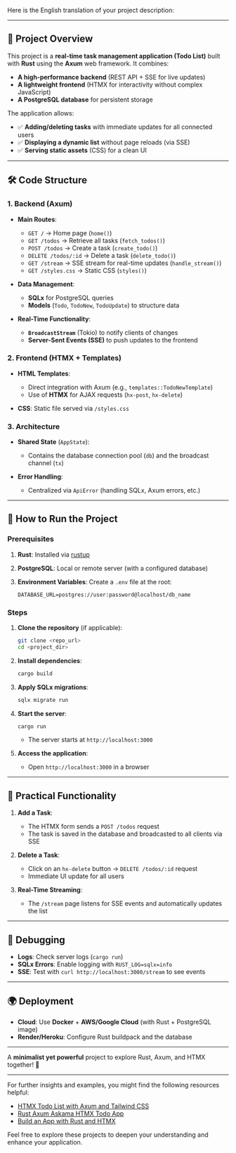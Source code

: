 Here is the English translation of your project description:

---

## **📝 Project Overview**

This project is a **real-time task management application (Todo List)** built with **Rust** using the **Axum** web framework. It combines:

- **A high-performance backend** (REST API + SSE for live updates)
- **A lightweight frontend** (HTMX for interactivity without complex JavaScript)
- **A PostgreSQL database** for persistent storage

The application allows:

- ✅ **Adding/deleting tasks** with immediate updates for all connected users
- ✅ **Displaying a dynamic list** without page reloads (via SSE)
- ✅ **Serving static assets** (CSS) for a clean UI

---

## **🛠️ Code Structure**

### **1. Backend (Axum)**

- **Main Routes**:
  - `GET /` → Home page (`home()`)
  - `GET /todos` → Retrieve all tasks (`fetch_todos()`)
  - `POST /todos` → Create a task (`create_todo()`)
  - `DELETE /todos/:id` → Delete a task (`delete_todo()`)
  - `GET /stream` → SSE stream for real-time updates (`handle_stream()`)
  - `GET /styles.css` → Static CSS (`styles()`)

- **Data Management**:
  - **SQLx** for PostgreSQL queries
  - **Models** (`Todo`, `TodoNew`, `TodoUpdate`) to structure data

- **Real-Time Functionality**:
  - **`BroadcastStream`** (Tokio) to notify clients of changes
  - **Server-Sent Events (SSE)** to push updates to the frontend

### **2. Frontend (HTMX + Templates)**

- **HTML Templates**:
  - Direct integration with Axum (e.g., `templates::TodoNewTemplate`)
  - Use of **HTMX** for AJAX requests (`hx-post`, `hx-delete`)

- **CSS**: Static file served via `/styles.css`

### **3. Architecture**

- **Shared State** (`AppState`):
  - Contains the database connection pool (`db`) and the broadcast channel (`tx`)

- **Error Handling**:
  - Centralized via `ApiError` (handling SQLx, Axum errors, etc.)

---

## **🚀 How to Run the Project**

### **Prerequisites**

1. **Rust**: Installed via [rustup](https://rustup.rs/)
2. **PostgreSQL**: Local or remote server (with a configured database)
3. **Environment Variables**: Create a `.env` file at the root:

   ```env
   DATABASE_URL=postgres://user:password@localhost/db_name
   ```

### **Steps**

1. **Clone the repository** (if applicable):

   ```bash
   git clone <repo_url>
   cd <project_dir>
   ```

2. **Install dependencies**:

   ```bash
   cargo build
   ```

3. **Apply SQLx migrations**:

   ```bash
   sqlx migrate run
   ```

4. **Start the server**:

   ```bash
   cargo run
   ```

   - The server starts at `http://localhost:3000`

5. **Access the application**:

   - Open `http://localhost:3000` in a browser

---

## **📌 Practical Functionality**

1. **Add a Task**:
   - The HTMX form sends a `POST /todos` request
   - The task is saved in the database and broadcasted to all clients via SSE

2. **Delete a Task**:
   - Click on an `hx-delete` button → `DELETE /todos/:id` request
   - Immediate UI update for all users

3. **Real-Time Streaming**:
   - The `/stream` page listens for SSE events and automatically updates the list

---

## **🔧 Debugging**

- **Logs**: Check server logs (`cargo run`)
- **SQLx Errors**: Enable logging with `RUST_LOG=sqlx=info`
- **SSE**: Test with `curl http://localhost:3000/stream` to see events

---

## **🌍 Deployment**

- **Cloud**: Use **Docker** + **AWS/Google Cloud** (with Rust + PostgreSQL image)
- **Render/Heroku**: Configure Rust buildpack and the database

---

A **minimalist yet powerful** project to explore Rust, Axum, and HTMX together! 🦀

---

For further insights and examples, you might find the following resources helpful:

- [HTMX Todo List with Axum and Tailwind CSS](https://github.com/BenJeau/htmx-todo)
- [Rust Axum Askama HTMX Todo App](https://github.com/emarifer/rust-axum-askama-htmx-todoapp)
- [Build an App with Rust and HTMX](https://medium.com/@eoinmitchell39/learn-rust-and-htmx-with-a-todo-application-055cf5bbf6cd)

Feel free to explore these projects to deepen your understanding and enhance your application. 

